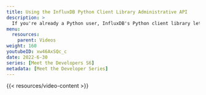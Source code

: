 ```yaml
---
title: Using the InfluxDB Python Client Library Administrative API
description: >
  If you're already a Python user, InfluxDB's Python client library lets you use a familiar language, like Python, to quickly get up-to-speed with InfluxDB. Here, Sunbrye Ly discusses some of the administrative tasks available with the Python client library and when you might want to use them.
menu:
  resources:
    parent: Videos
weight: 160
youtubeID: xw46AxSQc_c
date: 2022-6-30
series: [Meet the Developers S6]
metadata: [Meet the Developer Series]
---
```


{{< resources/video-content >}}
